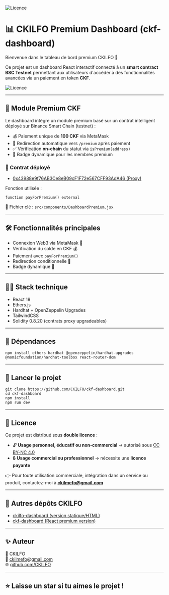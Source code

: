 ![Licence](https://img.shields.io/badge/Licence-Perso%20libre%20%7C%20Pro%20payante-orange)

# 📊 CKILFO Premium Dashboard (ckf-dashboard)

Bienvenue dans le tableau de bord premium CKILFO 🚀

Ce projet est un dashboard React interactif connecté à un **smart contract BSC Testnet** permettant aux utilisateurs d'accéder à des fonctionnalités avancées via un paiement en token **CKF**.

![Licence](https://img.shields.io/badge/Licence-Perso%20libre%20%7C%20Pro%20payante-orange)

---

## 🔐 Module Premium CKF

Le dashboard intègre un module premium basé sur un contrat intelligent déployé sur Binance Smart Chain (testnet) :

- 💰 Paiement unique de **100 CKF** via MetaMask
- 🔁 Redirection automatique vers `/premium` après paiement
- ✅ Vérification **on-chain** du statut via `isPremium(address)`
- 🏅 Badge dynamique pour les membres premium

### 📍 Contrat déployé
- [0x43988e9f76AB3Ce8eB09cF1F72e567CFF93AdA46 (Proxy)](https://testnet.bscscan.com/address/0x43988e9f76AB3Ce8eB09cF1F72e567CFF93AdA46)

Fonction utilisée :
```solidity
function payForPremium() external
```

📂 Fichier clé : `src/components/DashboardPremium.jsx`

---

## 🛠 Fonctionnalités principales

- Connexion Web3 via MetaMask 🔐
- Vérification du solde en CKF 💰
- Paiement avec `payForPremium()`
- Redirection conditionnelle 🧭
- Badge dynamique 🏅

---

## 🧑‍💻 Stack technique

- React 18
- Ethers.js
- Hardhat + OpenZeppelin Upgrades
- TailwindCSS
- Solidity 0.8.20 (contrats proxy upgradeables)

---

## 🔗 Dépendances

```
npm install ethers hardhat @openzeppelin/hardhat-upgrades @nomicfoundation/hardhat-toolbox react-router-dom
```

---

## 🚀 Lancer le projet

```
git clone https://github.com/CKILFO/ckf-dashboard.git
cd ckf-dashboard
npm install
npm run dev
```

---

## 📄 Licence

Ce projet est distribué sous **double licence** :

- 🔓 **Usage personnel, éducatif ou non-commercial** → autorisé sous [CC BY-NC 4.0](https://creativecommons.org/licenses/by-nc/4.0/deed.fr)
- 🔒 **Usage commercial ou professionnel** → nécessite une **licence payante**

👉 Pour toute utilisation commerciale, intégration dans un service ou produit, contactez-moi à **ckilmefo@gmail.com**

---

## 🔗 Autres dépôts CKILFO

- [ckilfo-dashboard (version statique/HTML)](https://github.com/CKILFO/ckilfo-dashboard)
- [ckf-dashboard (React premium version)](https://github.com/CKILFO/ckf-dashboard)

---

## ✨ Auteur

👤 CKILFO  
📧 ckilmefo@gmail.com  
🌐 [github.com/CKILFO](https://github.com/CKILFO)

---

## ⭐️ Laisse un star si tu aimes le projet !

